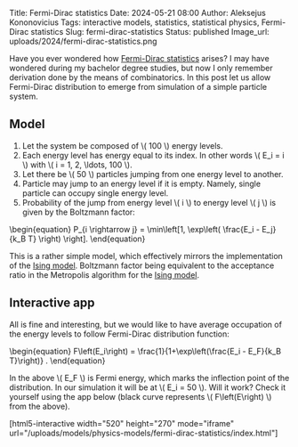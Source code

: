 Title: Fermi-Dirac statistics
Date: 2024-05-21 08:00
Author: Aleksejus Kononovicius
Tags: interactive models, statistics, statistical physics, Fermi-Dirac statistics
Slug: fermi-dirac-statistics
Status: published
Image_url: uploads/2024/fermi-dirac-statistics.png

Have you ever wondered how [Fermi-Dirac
statistics](/tag/fermi-dirac-statistics/) arises? I may have
wondered during my bachelor degree studies, but now I only remember
derivation done by the means of combinatorics. In this post let us allow
Fermi-Dirac distribution to emerge from simulation of a simple particle
system.
<!--more-->

## Model

1. Let the system be composed of \\\( 100 \\\) energy levels.
1. Each energy level has energy equal to its index. In other words \\\( E\_i
   = i \\\) with \\\( i = 1, 2, \ldots, 100 \\\).
1. Let there be \\\( 50 \\\) particles jumping from one energy level to
   another.
1. Particle may jump to an energy level if it is empty. Namely, single
   particle can occupy single energy level.
1. Probability of the jump from energy level \\\( i \\\) to energy level
   \\\( j \\\) is given by the Boltzmann factor:

\begin{equation}
    P\_{i \rightarrow j} = \min\left[1, \exp\left( \frac{E\_i - E\_j}{k\_B T} \right) \right].
\end{equation}

This is a rather simple model, which effectively mirrors the implementation
of the [Ising model]({filename}/articles/2010/ising-model.md). Boltzmann
factor being equivalent to the acceptance ratio in the Metropolis algorithm
for the [Ising model]({filename}/articles/2010/ising-model.md).

## Interactive app

All is fine and interesting, but we would like to have average
occupation of the energy levels to follow Fermi-Dirac distribution function:

\begin{equation}
    F\left(E\_i\right) = \frac{1}{1+\exp\left(\frac{E\_i - E\_F}{k\_B T}\right)} .
\end{equation}

In the above \\\( E\_F \\\) is Fermi energy, which marks the inflection
point of the distribution. In our simulation it will be at \\\( E\_i = 50
\\\). Will it work? Check it yourself using the app below (black curve
represents \\\( F\left(E\right) \\\) from the above).

[html5-interactive width="520" height="270" mode="iframe"
url="/uploads/models/physics-models/fermi-dirac-statistics/index.html"]
